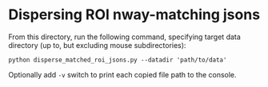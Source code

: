 # Dispersing ROI nway-matching jsons

From this directory, run the following command, specifying target data 
directory (up to, but excluding mouse subdirectories):

`python disperse_matched_roi_jsons.py --datadir 'path/to/data'`

Optionally add `-v` switch to print each copied file path to the console.

